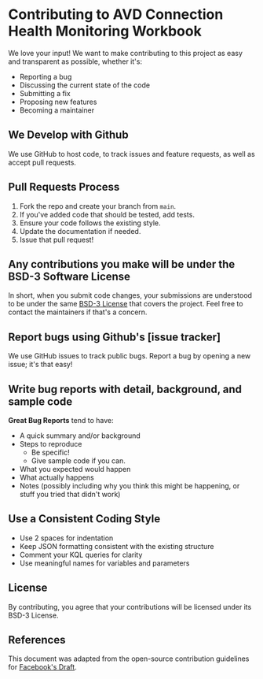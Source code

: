 # Contributing to AVD Connection Health Monitoring Workbook

We love your input! We want to make contributing to this project as easy and transparent as possible, whether it's:

- Reporting a bug
- Discussing the current state of the code
- Submitting a fix
- Proposing new features
- Becoming a maintainer

## We Develop with Github
We use GitHub to host code, to track issues and feature requests, as well as accept pull requests.

## Pull Requests Process

1. Fork the repo and create your branch from `main`.
2. If you've added code that should be tested, add tests.
3. Ensure your code follows the existing style.
4. Update the documentation if needed.
5. Issue that pull request!

## Any contributions you make will be under the BSD-3 Software License
In short, when you submit code changes, your submissions are understood to be under the same [BSD-3 License](LICENSE) that covers the project. Feel free to contact the maintainers if that's a concern.

## Report bugs using Github's [issue tracker]
We use GitHub issues to track public bugs. Report a bug by opening a new issue; it's that easy!

## Write bug reports with detail, background, and sample code

**Great Bug Reports** tend to have:

- A quick summary and/or background
- Steps to reproduce
  - Be specific!
  - Give sample code if you can.
- What you expected would happen
- What actually happens
- Notes (possibly including why you think this might be happening, or stuff you tried that didn't work)

## Use a Consistent Coding Style

* Use 2 spaces for indentation
* Keep JSON formatting consistent with the existing structure
* Comment your KQL queries for clarity
* Use meaningful names for variables and parameters

## License
By contributing, you agree that your contributions will be licensed under its BSD-3 License.

## References
This document was adapted from the open-source contribution guidelines for [Facebook's Draft](https://github.com/facebook/draft-js/blob/a9316a723f9e918afde44dea68b5f9f39b7d9b00/CONTRIBUTING.md).
